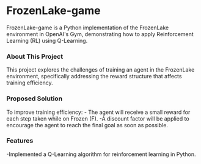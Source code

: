 # FrozenLake-game
  FrozenLake-game is a Python implementation of the FrozenLake environment in OpenAI's Gym, demonstrating how to apply Reinforcement Learning (RL) using Q-Learning.

### About This Project
  This project explores the challenges of training an agent in the FrozenLake environment, specifically addressing the reward structure that affects training efficiency.

### Proposed Solution
  To improve training efficiency:
    - The agent will receive a small reward for each step taken while on Frozen (F).
    -A discount factor will be applied to encourage the agent to reach the final goal as soon as possible.
### Features
  -Implemented a Q-Learning algorithm for reinforcement learning in Python.
